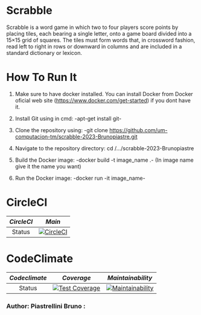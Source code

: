 # Scrabble
Scrabble is a word game in which two to four players score points by placing tiles, each bearing a single letter, onto a game board divided into a 15×15 grid of squares. The tiles must form words that, in crossword fashion, read left to right in rows or downward in columns and are included in a standard dictionary or lexicon.
# How To Run It

1. Make sure to have docker installed. You can install Docker from Docker oficial web site (https://www.docker.com/get-started) if you dont have it. 

2. Install Git using in cmd: -apt-get install git-

3. Clone the repository using: -git clone https://github.com/um-computacion-tm/scrabble-2023-Brunopiastre.git
    
4. Navigate to the repository directory: cd /.../scrabble-2023-Brunopiastre

5. Build the Docker image: -docker build -t image_name .-  (In image name give it the name you want)

6. Run the Docker image: -docker run -it image_name-

# CircleCI
| *_CircleCI_* | *_Main_* |
| :---:   | :---:   |
| Status |[![CircleCI](https://dl.circleci.com/status-badge/img/gh/um-computacion-tm/scrabble-2023-Brunopiastre/tree/main.svg?style=svg)](https://dl.circleci.com/status-badge/redirect/gh/um-computacion-tm/scrabble-2023-Brunopiastre/tree/main)


# CodeClimate
| _*Codeclimate*_ | *_Coverage_* | *_Maintainability_* |
| :---:   | :---:   | :---: |
| Status |[![Test Coverage](https://api.codeclimate.com/v1/badges/b8ec7cf60fa1e0f448f8/test_coverage)](https://codeclimate.com/github/um-computacion-tm/scrabble-2023-Brunopiastre/test_coverage) | [![Maintainability](https://api.codeclimate.com/v1/badges/b8ec7cf60fa1e0f448f8/maintainability)](https://codeclimate.com/github/um-computacion-tm/scrabble-2023-Brunopiastre/maintainability)


### Author: **Piastrellini Bruno** :